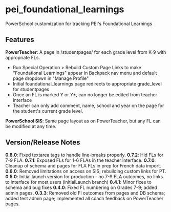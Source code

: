 # pei_foundational_learnings
PowerSchool customization for tracking PEI's Foundational Learnings

## Features
**PowerTeacher**: A page in /studentpages/ for each grade level from K-9 with appropriate FLs.
- Run Special Operation > Rebuild Custom Page Links to make "Foundational Learnings" appear in Backpack nav menu and default page dropdown in "Manage Profile"
- Initial foundational_learnings page redirects to appropriate grade_level for studentpages
- Once an FL is marked Y or Y*, can no longer be edited from teacher interface
- Teacher can only add comment, name, school and year on the page for the student's current grade level.

**PowerSchool SIS**: Same page layout as on PowerTeacher, but any FL can be modified at any time.

## Version/Release Notes
**0.8.0**: Fixed textarea tags to handle line-breaks properly.
**0.7.2**: Hid FLs for 7-9 FLA.
**0.7.1**: Exposed FLs for 1-6 FLAs in the teacher interface.
**0.7.0**: Cleanup of schema and pages for FLA FLs in prep for French data import.
**0.6.0**: Removed limitations on access on SIS; rebuilding custom links for PT.
**0.5.0**: Initial launch version for production - no 7-9 FLA outcomes, no links to interface for most users (initialLaunch branch)
**0.4.1**: Minor fixes to schema and bug fixes
**0.4.0**: Fixed FL numbering on Grades 7-9; added admin pages.
**0.3.3**: Removed old FI outcomes from pages and DB schema; added test admin page; implemented all coach feedback on PowerTeacher pages.
